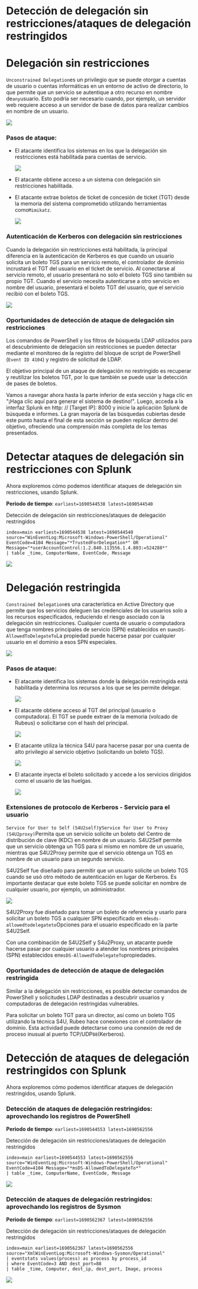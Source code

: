 # Detección de delegación sin restricciones/ataques de delegación restringidos

# **Delegación sin restricciones**

`Unconstrained Delegation`es un privilegio que se puede otorgar a cuentas de usuario o cuentas informáticas en un entorno de activo de directorio, lo que permite que un servicio se autentique a otro recurso en nombre de`any`usuario. Esto podría ser necesario cuando, por ejemplo, un servidor web requiere acceso a un servidor de base de datos para realizar cambios en nombre de un usuario.

![](https://academy.hackthebox.com/storage/modules/233/image49.png)

### **Pasos de ataque:**

- El atacante identifica los sistemas en los que la delegación sin restricciones está habilitada para cuentas de servicio.
    
    ![](https://academy.hackthebox.com/storage/modules/233/image19.png)
    
- El atacante obtiene acceso a un sistema con delegación sin restricciones habilitada.
- El atacante extrae boletos de ticket de concesión de ticket (TGT) desde la memoria del sistema comprometido utilizando herramientas como`Mimikatz`.
    
    ![](https://academy.hackthebox.com/storage/modules/233/image3.png)
    

### **Autenticación de Kerberos con delegación sin restricciones**

Cuando la delegación sin restricciones está habilitada, la principal diferencia en la autenticación de Kerberos es que cuando un usuario solicita un boleto TGS para un servicio remoto, el controlador de dominio incrustará el TGT del usuario en el ticket de servicio. Al conectarse al servicio remoto, el usuario presentará no solo el boleto TGS sino también su propio TGT. Cuando el servicio necesita autenticarse a otro servicio en nombre del usuario, presentará el boleto TGT del usuario, que el servicio recibió con el boleto TGS.

![](https://academy.hackthebox.com/storage/modules/233/image51.png)

### **Oportunidades de detección de ataque de delegación sin restricciones**

Los comandos de PowerShell y los filtros de búsqueda LDAP utilizados para el descubrimiento de delegación sin restricciones se pueden detectar mediante el monitoreo de la registro del bloque de script de PowerShell (`Event ID 4104`) y registro de solicitud de LDAP.

El objetivo principal de un ataque de delegación no restringido es recuperar y reutilizar los boletos TGT, por lo que también se puede usar la detección de pases de boletos.

Vamos a navegar ahora hasta la parte inferior de esta sección y haga clic en "¡Haga clic aquí para generar el sistema de destino!". Luego, acceda a la interfaz Splunk en http: // [Target IP]: 8000 y inicie la aplicación Splunk de búsqueda e informes. La gran mayoría de las búsquedas cubiertas desde este punto hasta el final de esta sección se pueden replicar dentro del objetivo, ofreciendo una comprensión más completa de los temas presentados.

# **Detectar ataques de delegación sin restricciones con Splunk**

Ahora exploremos cómo podemos identificar ataques de delegación sin restricciones, usando Splunk.

**Periodo de tiempo**: `earliest=1690544538 latest=1690544540`

Detección de delegación sin restricciones/ataques de delegación restringidos

```
index=main earliest=1690544538 latest=1690544540 source="WinEventLog:Microsoft-Windows-PowerShell/Operational" EventCode=4104 Message="*TrustedForDelegation*" OR Message="*userAccountControl:1.2.840.113556.1.4.803:=524288*"
| table _time, ComputerName, EventCode, Message

```

![](https://academy.hackthebox.com/storage/modules/233/20.png)

# **Delegación restringida**

`Constrained Delegation`es una característica en Active Directory que permite que los servicios deleguen las credenciales de los usuarios solo a los recursos especificados, reduciendo el riesgo asociado con la delegación sin restricciones. Cualquier cuenta de usuario o computadora que tenga nombres principales de servicio (SPN) establecidos en su`msDS-AllowedToDelegateTo`La propiedad puede hacerse pasar por cualquier usuario en el dominio a esos SPN especiales.

![](https://academy.hackthebox.com/storage/modules/233/image26.png)

### **Pasos de ataque:**

- El atacante identifica los sistemas donde la delegación restringida está habilitada y determina los recursos a los que se les permite delegar.
    
    ![](https://academy.hackthebox.com/storage/modules/233/image35.png)
    
- El atacante obtiene acceso al TGT del principal (usuario o computadora). El TGT se puede extraer de la memoria (volcado de Rubeus) o solicitarse con el hash del principal.
    
    ![](https://academy.hackthebox.com/storage/modules/233/image64.png)
    
- El atacante utiliza la técnica S4U para hacerse pasar por una cuenta de alto privilegio al servicio objetivo (solicitando un boleto TGS).
    
    ![](https://academy.hackthebox.com/storage/modules/233/image48.png)
    
- El atacante inyecta el boleto solicitado y accede a los servicios dirigidos como el usuario de las huelgas.
    
    ![](https://academy.hackthebox.com/storage/modules/233/image60.png)
    

### **Extensiones de protocolo de Kerberos - Servicio para el usuario**

`Service for User to Self (S4U2self)`y`Service for User to Proxy (S4U2proxy)`Permita que un servicio solicite un boleto del Centro de distribución de clave (KDC) en nombre de un usuario. S4U2Self permite que un servicio obtenga un TGS para sí mismo en nombre de un usuario, mientras que S4U2Proxy permite que el servicio obtenga un TGS en nombre de un usuario para un segundo servicio.

S4U2Self fue diseñado para permitir que un usuario solicite un boleto TGS cuando se usó otro método de autenticación en lugar de Kerberos. Es importante destacar que este boleto TGS se puede solicitar en nombre de cualquier usuario, por ejemplo, un administrador.

![](https://academy.hackthebox.com/storage/modules/233/image29.png)

S4U2Proxy fue diseñado para tomar un boleto de referencia y usarlo para solicitar un boleto TGS a cualquier SPN especificado en el`msds-allowedtodelegateto`Opciones para el usuario especificado en la parte S4U2Self.

Con una combinación de S4U2Self y S4u2Proxy, un atacante puede hacerse pasar por cualquier usuario a atender los nombres principales (SPN) establecidos en`msDS-AllowedToDelegateTo`propiedades.

### **Oportunidades de detección de ataque de delegación restringida**

Similar a la delegación sin restricciones, es posible detectar comandos de PowerShell y solicitudes LDAP destinadas a descubrir usuarios y computadoras de delegación restringidas vulnerables.

Para solicitar un boleto TGT para un director, así como un boleto TGS utilizando la técnica S4U, Rubeo hace conexiones con el controlador de dominio. Esta actividad puede detectarse como una conexión de red de proceso inusual al puerto TCP/UDP`88`(Kerberos).

# **Detección de ataques de delegación restringidos con Splunk**

Ahora exploremos cómo podemos identificar ataques de delegación restringidos, usando Splunk.

### **Detección de ataques de delegación restringidos: aprovechando los registros de PowerShell**

**Periodo de tiempo**: `earliest=1690544553 latest=1690562556`

Detección de delegación sin restricciones/ataques de delegación restringidos

```
index=main earliest=1690544553 latest=1690562556 source="WinEventLog:Microsoft-Windows-PowerShell/Operational" EventCode=4104 Message="*msDS-AllowedToDelegateTo*"
| table _time, ComputerName, EventCode, Message

```

![](https://academy.hackthebox.com/storage/modules/233/21.png)

### **Detección de ataques de delegación restringidos: aprovechando los registros de Sysmon**

**Periodo de tiempo**: `earliest=1690562367 latest=1690562556`

Detección de delegación sin restricciones/ataques de delegación restringidos

```
index=main earliest=1690562367 latest=1690562556 source="XmlWinEventLog:Microsoft-Windows-Sysmon/Operational"
| eventstats values(process) as process by process_id
| where EventCode=3 AND dest_port=88
| table _time, Computer, dest_ip, dest_port, Image, process

```

![](https://academy.hackthebox.com/storage/modules/233/22.png)